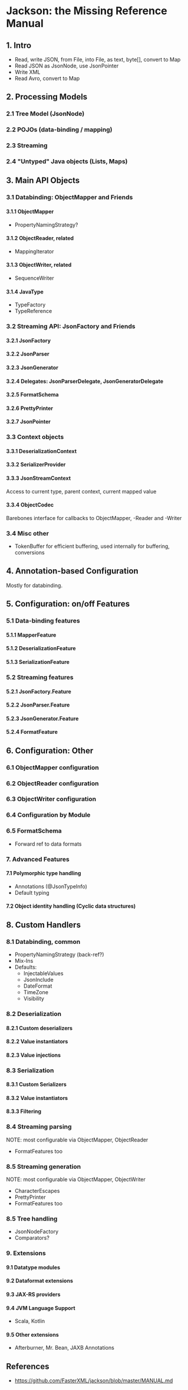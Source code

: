 # Jackson: the Missing Reference Manual

## 1. Intro

- Read, write JSON, from File, into File, as text, byte[], convert to Map
- Read JSON as JsonNode, use JsonPointer
- Write XML
- Read Avro, convert to Map

## 2. Processing Models

### 2.1 Tree Model (JsonNode)
### 2.2 POJOs (data-binding / mapping)
### 2.3 Streaming
### 2.4 "Untyped" Java objects (Lists, Maps)

## 3. Main API Objects

### 3.1 Databinding: ObjectMapper and Friends

#### 3.1.1 ObjectMapper

- PropertyNamingStrategy?

#### 3.1.2 ObjectReader, related

- MappingIterator

#### 3.1.3 ObjectWriter, related

- SequenceWriter

#### 3.1.4 JavaType

- TypeFactory
- TypeReference

### 3.2 Streaming API: JsonFactory and Friends

#### 3.2.1 JsonFactory
#### 3.2.2 JsonParser
#### 3.2.3 JsonGenerator
#### 3.2.4 Delegates: JsonParserDelegate, JsonGeneratorDelegate
#### 3.2.5 FormatSchema
#### 3.2.6 PrettyPrinter
#### 3.2.7 JsonPointer

### 3.3 Context objects

#### 3.3.1 DeserializationContext

#### 3.3.2 SerializerProvider

#### 3.3.3 JsonStreamContext

Access to current type, parent context, current mapped value

#### 3.3.4 ObjectCodec

Barebones interface for callbacks to ObjectMapper, -Reader and -Writer

### 3.4 Misc other

- TokenBuffer for efficient buffering, used internally for buffering, conversions

## 4. Annotation-based Configuration

Mostly for databinding.


## 5. Configuration: on/off Features

### 5.1 Data-binding features

#### 5.1.1 MapperFeature
#### 5.1.2 DeserializationFeature
#### 5.1.3 SerializationFeature

### 5.2 Streaming features

#### 5.2.1 JsonFactory.Feature
#### 5.2.2 JsonParser.Feature
#### 5.2.3 JsonGenerator.Feature
#### 5.2.4 FormatFeature

## 6. Configuration: Other

### 6.1 ObjectMapper configuration
### 6.2 ObjectReader configuration
### 6.3 ObjectWriter configuration
### 6.4 Configuration by Module
### 6.5 FormatSchema

- Forward ref to data formats

### 7. Advanced Features

#### 7.1 Polymorphic type handling

- Annotations (@JsonTypeInfo)
- Default typing

#### 7.2 Object identity handling (Cyclic data structures)


## 8. Custom Handlers

### 8.1 Databinding, common

- PropertyNamingStrategy (back-ref?)
- Mix-Ins
- Defaults:
   - InjectableValues
   - JsonInclude
   - DateFormat
   - TimeZone
   - Visibility

### 8.2 Deserialization

#### 8.2.1 Custom deserializers
#### 8.2.2 Value instantiators
#### 8.2.3 Value injections

### 8.3 Serialization

#### 8.3.1 Custom Serializers
#### 8.3.2 Value instantiators
#### 8.3.3 Filtering

### 8.4 Streaming parsing

NOTE: most configurable via ObjectMapper, ObjectReader

- FormatFeatures too

### 8.5 Streaming generation

NOTE: most configurable via ObjectMapper, ObjectWriter

- CharacterEscapes
- PrettyPrinter
- FormatFeatures too

### 8.5 Tree handling

- JsonNodeFactory
- Comparators?

### 9. Extensions

#### 9.1 Datatype modules

#### 9.2 Dataformat extensions

#### 9.3 JAX-RS providers

#### 9.4 JVM Language Support

- Scala, Kotlin

#### 9.5 Other extensions

- Afterburner, Mr. Bean, JAXB Annotations


## References
- https://github.com/FasterXML/jackson/blob/master/MANUAL.md
